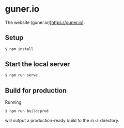 # guner.io
The website (guner.io)[https://guner.io].

## Setup
```sh
$ npm install
```

## Start the local server
```sh
$ npm run serve
```

## Build for production
Running
```sh
$ npm run build:prod
```
will output a production-ready build to the `dist` directory.
